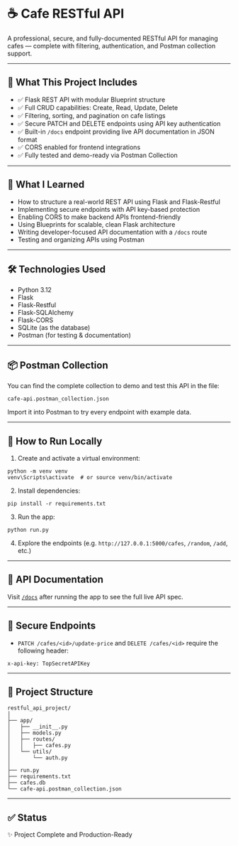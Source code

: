 # ☕ Cafe RESTful API

A professional, secure, and fully-documented RESTful API for managing cafes — complete with filtering, authentication, and Postman collection support.

---

## 🚀 What This Project Includes

- ✅ Flask REST API with modular Blueprint structure
- ✅ Full CRUD capabilities: Create, Read, Update, Delete
- ✅ Filtering, sorting, and pagination on cafe listings
- ✅ Secure PATCH and DELETE endpoints using API key authentication
- ✅ Built-in `/docs` endpoint providing live API documentation in JSON format
- ✅ CORS enabled for frontend integrations
- ✅ Fully tested and demo-ready via Postman Collection

---

## 🧠 What I Learned

- How to structure a real-world REST API using Flask and Flask-Restful
- Implementing secure endpoints with API key-based protection
- Enabling CORS to make backend APIs frontend-friendly
- Using Blueprints for scalable, clean Flask architecture
- Writing developer-focused API documentation with a `/docs` route
- Testing and organizing APIs using Postman

---

## 🛠️ Technologies Used

- Python 3.12
- Flask
- Flask-Restful
- Flask-SQLAlchemy
- Flask-CORS
- SQLite (as the database)
- Postman (for testing & documentation)

---

## 📦 Postman Collection

You can find the complete collection to demo and test this API in the file:

```
cafe-api.postman_collection.json
```

Import it into Postman to try every endpoint with example data.

---

## 🧪 How to Run Locally

1. Create and activate a virtual environment:

```
python -m venv venv
venv\Scripts\activate  # or source venv/bin/activate
```

2. Install dependencies:

```
pip install -r requirements.txt
```

3. Run the app:

```
python run.py
```

4. Explore the endpoints (e.g. `http://127.0.0.1:5000/cafes`, `/random`, `/add`, etc.)

---

## 📄 API Documentation

Visit [`/docs`](http://127.0.0.1:5000/docs) after running the app to see the full live API spec.

---

## 🔐 Secure Endpoints

- `PATCH /cafes/<id>/update-price` and `DELETE /cafes/<id>` require the following header:

```
x-api-key: TopSecretAPIKey
```

---

## 📁 Project Structure

```
restful_api_project/
│
├── app/
│   ├── __init__.py
│   ├── models.py
│   ├── routes/
│   │   ├── cafes.py
│   └── utils/
│       └── auth.py
│
├── run.py
├── requirements.txt
├── cafes.db
└── cafe-api.postman_collection.json
```

---

## ✅ Status

✨ Project Complete and Production-Ready